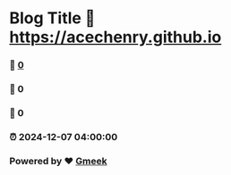 # Blog Title :link: https://acechenry.github.io 
### :page_facing_up: [0](https://acechenry.github.io/tag.html) 
### :speech_balloon: 0 
### :hibiscus: 0 
### :alarm_clock: 2024-12-07 04:00:00 
### Powered by :heart: [Gmeek](https://github.com/Meekdai/Gmeek)
